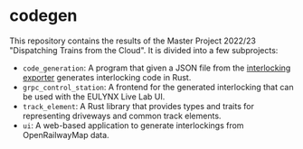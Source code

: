 # codegen

This repository contains the results of the Master Project 2022/23 "Dispatching Trains from the Cloud". 
It is divided into a few subprojects:

- `code_generation`: A program that given a JSON file from the [interlocking exporter](https://github.com/simulate-digital-rail/interlocking-exporter) generates interlocking code in Rust.
- `grpc_control_station`: A frontend for the generated interlocking that can be used with the EULYNX Live Lab UI.
- `track_element`: A Rust library that provides types and traits for representing driveways and common track elements.
- `ui`: A web-based application to generate interlockings from OpenRailwayMap data.